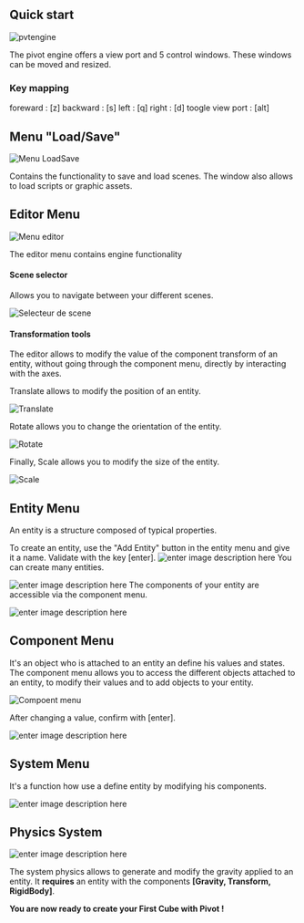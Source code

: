 ﻿## Quick start

![pvtengine](https://cdn.discordapp.com/attachments/677099357173973014/995950401637589053/unknown.png)

The pivot engine offers a view port and 5 control windows. These windows can be moved and resized.


### Key mapping
foreward : [z]
backward : [s]
left : [q]
right : [d]
toogle view port : [alt]

## Menu "Load/Save" 

![Menu LoadSave](https://cdn.discordapp.com/attachments/677099357173973014/995987255107792987/unknown.png)

Contains the functionality to save and load scenes. The window also allows to load scripts or graphic assets.

## Editor Menu

![Menu editor](https://cdn.discordapp.com/attachments/677099357173973014/995986851657678848/unknown.png)

The editor menu contains engine functionality
#### Scene selector
Allows you to navigate between your different scenes.

![Selecteur de scene](https://cdn.discordapp.com/attachments/677099357173973014/995979906833985637/unknown.png)


#### Transformation tools
The editor allows to modify the value of the component transform of an entity, without going through the component menu, directly by interacting with the axes. 

Translate allows to modify the position of an entity.

![Translate ](https://cdn.discordapp.com/attachments/677099357173973014/995978500752285766/unknown.png)

Rotate allows you to change the orientation of the entity.

![Rotate](https://cdn.discordapp.com/attachments/677099357173973014/995978555047546960/unknown.png)

Finally, Scale allows you to modify the size of the entity.

![Scale ](https://cdn.discordapp.com/attachments/677099357173973014/995978636203143168/unknown.png)

## Entity Menu

An entity is a structure composed of typical properties.

To create an entity, use the "Add Entity" button in the entity menu and give it a name. Validate with the key [enter].
![enter image description here](https://cdn.discordapp.com/attachments/677099357173973014/995694293203292220/unknown.png)
You can create many entities.

![enter image description here](https://cdn.discordapp.com/attachments/677099357173973014/995695102674620426/unknown.png)
The components of your entity are accessible via the component menu.

![enter image description here](https://cdn.discordapp.com/attachments/677099357173973014/995695765265588255/unknown.png)
##  Component Menu

It's an object who is attached to an entity an define his values and states.
The component menu allows you to access the different objects attached to an entity, to modify their values and to add objects to your entity.

![Compoent menu](https://cdn.discordapp.com/attachments/677099357173973014/995702999546593280/unknown.png)

After changing a value, confirm with [enter].

![enter image description here](https://cdn.discordapp.com/attachments/677099357173973014/995958217597259827/unknown.png)

## System Menu

It's a function how use a define entity by modifying his components.

![enter image description here](https://cdn.discordapp.com/attachments/677099357173973014/995692501392433232/System-imgui.PNG)


## Physics System

![enter image description here](https://cdn.discordapp.com/attachments/677099357173973014/995984389643178014/unknown.png)

The system physics allows to generate and modify the gravity applied to an entity.
It **requires** an entity with the components **[Gravity, Transform, RigidBody]**.

**You are now ready to create your First Cube with Pivot !**

